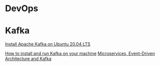 # DevOps

# Kafka
[Install Apache Kafka on Ubuntu 20.04 LTS](https://www.fosstechnix.com/how-to-install-apache-kafka-on-ubuntu-20-04-lts/)

[How to install and run Kafka on your machine](https://www.sohamkamani.com/blog/2017/11/22/how-to-install-and-run-kafka/)
[Microservices, Event-Driven Architecture and Kafka](https://dzone.com/articles/microservices-event-driven-architecture-and-kafka)
